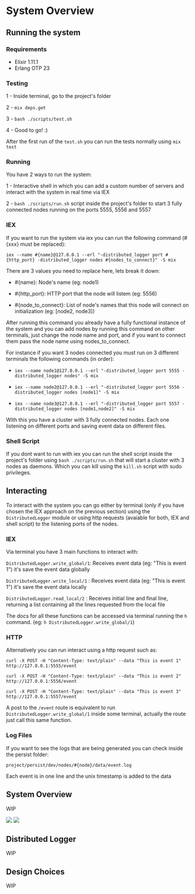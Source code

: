 # System Overview

## Running the system

### Requirements

- Elixir 1.11.1
- Erlang OTP 23

### Testing

1 - Inside terminal, go to the project's folder

2 - `mix deps.get`

3 - `bash ./scripts/test.sh`

4 - Good to go! :)

After the first run of the `test.sh` you can run the tests normally using `mix test`

### Running

You have 2 ways to run the system:

1 - Interactive shell in which you can add a custom number of servers and interact with the system in real time via IEX

2 - `bash ./scripts/run.sh` script inside the project's folder to start 3 fully connected nodes running on the ports 5555, 5556 and 5557

### IEX

If you want to run the system via iex you can run the following command (#{xxx} must be replaced):

`iex --name #{name}@127.0.0.1 --erl "-distributed_logger port #{http_port} -distributed_logger nodes #{nodes_to_connect}" -S mix`

There are 3 values you need to replace here, lets break it down:

- #{name}: Node's name (eg: node1)

- #{http_port}: HTTP port that the node will listem (eg: 5556)

- #{node_to_connect}: List of node's names that this node will connect on initialization (eg: [node2, node3])

After running this command you already have a fully functional instance of the system and you can add nodes by running this command on other terminals, just change the node name and port, and if you want to connect them pass the node name using nodes_to_connect.

For instance if you want 3 nodes connected you must run on 3 different terminals the following commands (in order):

- `iex --name node1@127.0.0.1 --erl "-distributed_logger port 5555 -distributed_logger nodes" -S mix`

- `iex --name node2@127.0.0.1 --erl "-distributed_logger port 5556 -distributed_logger nodes [node1]" -S mix`

- `iex --name node3@127.0.0.1 --erl "-distributed_logger port 5557 -distributed_logger nodes [node1,node2]" -S mix`

With this you have a cluster with 3 fully connected nodes. Each one listening on different ports and saving event data on different files.

### Shell Script

If you dont want to run with iex you can run the shell script inside the project's folder using `bash ./scripts/run.sh` that will start a cluster with 3 nodes as daemons. Which you can kill using the `kill.sh` script with sudo privileges.

## Interacting

To interact with the system you can go either by terminal (only if you have chosen the IEX approach on the previous section) using the `DistributedLogger` module or using http requests (avaiable for both, IEX and shell script) to the listening ports of the nodes.

### IEX

Via terminal you have 3 main functions to interact with:

`DistributedLogger.write_global/1`: Receives event data (eg: "This is event 1") it's save the event data globally

`DistributedLogger.write_local/1` : Receives event data (eg: "This is event 1") it's save the event data locally

`DistributedLogger.read_local/2` : Receives initial line and final line, returning a list containing all the lines requested from the local file

The docs for all these functions can be accessed via terminal running the `h` command. (eg: `h DistributedLogger.write_global/1`)

### HTTP

Alternatively you can run interact using a http request such as:

`curl -X POST -H "Content-Type: text/plain" --data "This is event 1" http://127.0.0.1:5555/event`

`curl -X POST -H "Content-Type: text/plain" --data "This is event 2" http://127.0.0.1:5556/event`

`curl -X POST -H "Content-Type: text/plain" --data "This is event 3" http://127.0.0.1:5557/event`

A post to the `/event` route is equivalent to run `DistributedLogger.write_global/1` inside some terminal, actually the route just call this same function.

### Log Files

If you want to see the logs that are being generated you can check inside the persist folder:

`project/persist/dev/nodes/#{node}/data/event.log`

Each event is in one line and the unix timestamp is added to the data

## System Overview

WIP

![](./assets/exdocs_assets/node-diagram.png)
![](./assets/exdocs_assets/cluster-diagram.png)

## Distributed Logger

WIP

## Design Choices

WIP
